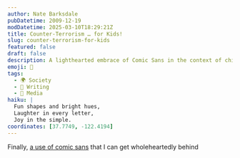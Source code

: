 ```yaml
---
author: Nate Barksdale
pubDatetime: 2009-12-19
modDatetime: 2025-03-10T18:29:21Z
title: Counter-Terrorism … for Kids!
slug: counter-terrorism-for-kids
featured: false
draft: false
description: A lighthearted embrace of Comic Sans in the context of children's content.
emoji: 🎨
tags:
  - 🌍 Society
  - 📝 Writing
  - 📰 Media
haiku: |
  Fun shapes and bright hues,  
  Laughter in every letter,  
  Joy in the simple.
coordinates: [37.7749, -122.4194]
---
```


Finally, [a use of comic sans](http://www.nctc.gov/kids/kids.html) that I can get wholeheartedly behind
